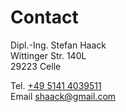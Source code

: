 # Contact

Dipl.-Ing. Stefan Haack<br/>
Wittinger Str. 140L<br/>
29223 Celle

Tel. [+49 5141 4039511](tel:+4951414039511)<br/>
Email [shaack@gmail.com](mailto:shaack@gmail.com)
